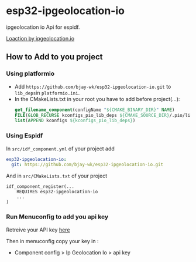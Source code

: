 # esp32-ipgeolocation-io

ipgeolocation io Api for espidf.

[Loaction by ipgeolocation.io](ipgeolocation.io)

## How to Add to you project
### Using platformio

- Add `https://github.com/bjay-wk/esp32-ipgeolocation-io.git` to `lib_deps`in `platformio.ini`.
- In the CMakeLists.txt in your root you have to add before project(...):
  ```cmake
  get_filename_component(configName "${CMAKE_BINARY_DIR}" NAME)
  FILE(GLOB_RECURSE kconfigs_pio_lib_deps ${CMAKE_SOURCE_DIR}/.pio/libdeps/${configName}/*/Kconfig)
  list(APPEND kconfigs ${kconfigs_pio_lib_deps})
  ```

### Using Espidf
In `src/idf_component.yml` of your project add

```yaml
esp32-ipgeolocation-io:
  git: https://github.com/bjay-wk/esp32-ipgeolocation-io.git
```

And in `src/CMakeLists.txt` of your project

```make
idf_component_register(...
    REQUIRES esp32-ipgeolocation-io
    ...
)
```

### Run Menuconfig to add you api key

Retreive your API key [here](https://app.ipgeolocation.io/login)

Then in menuconfig copy your key in :
- Component config > Ip Geolocation Io > api key